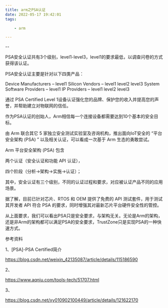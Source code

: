 ```yaml
---
title: arm之PSA认证
date: 2022-05-17 19:42:01
tags:

	- arm

---
```


--

PSA安全认证共有3个级别，level1-level3，level1的要求最低，以调查问卷的方式获得该认证。

PSA安全认证主要是针对以下四类产品：

Device Manufacturers – level1
Silicon Vendors – level1 level2 level3
System Software Providers – level1
IP Providers – level1 level2 level3



通过 PSA Certified Level 1设备认证强化您的品牌、保护您的收入并提高您的声誉，并帮助建立对物联网的信任。



作为PSA认证的创始人，Arm相信每一个连接设备都需要达到10个基本的安全目标。



由 Arm 联合其它 5 家独立安全测试实验室及咨询机构，推出面向IoT安全的 “平台安全架构 (PSA) ” 以及相关认证，可以看成一次基于 Arm 生态的勇敢尝试。



Arm 平台安全架构 (PSA) 包含

两个认证（安全认证和功能 API 认证），

四个阶段（分析->架构->实施->认证）；

其中，安全认证有三个级别，不同的认证过程和要求，对应被认证产品不同的应用场景。



据了解，目前已针对芯片、RTOS 和 OEM 提供了免费的 API 测试套件，用于测试其开发者 API 符合 PSA 的要求，同时增强其对最新芯片平台硬件安全性的管控。



从上面要求，我们可以看出PSA只是安全要求，与架构无关。无论是Arm的架构，还是非Arm的架构都可以满足PSA的安全要求，TrustZone只是实现PSA的一种快速方式。





参考资料

1、[PSA]-PSA Certified简介

https://blog.csdn.net/weixin_42135087/article/details/115186590

2、

https://www.aqniu.com/tools-tech/51707.html

3、

https://blog.csdn.net/xy010902100449/article/details/121622170